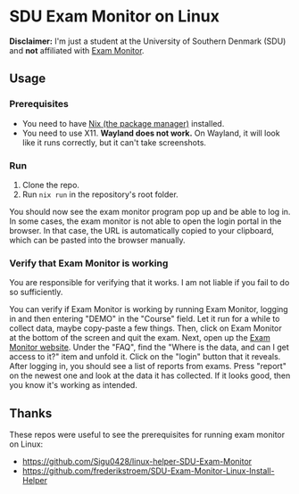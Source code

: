 # SDU Exam Monitor on Linux

**Disclaimer:** I'm just a student at the University of Southern Denmark (SDU) and **not** affiliated with [Exam Monitor](https://sdu.exammonitor.dk/).

## Usage

### Prerequisites

- You need to have [Nix (the package manager)](https://nixos.org/download/) installed.
- You need to use X11. **Wayland does not work.** On Wayland, it will look like it runs correctly, but it can't take screenshots.

### Run

1. Clone the repo.
2. Run `nix run` in the repository's root folder.

You should now see the exam monitor program pop up and be able to log in. In some cases, the exam monitor is not able to open the login portal in the browser. In that case, the URL is automatically copied to your clipboard, which can be pasted into the browser manually.

### Verify that Exam Monitor is working

You are responsible for verifying that it works. I am not liable if you fail to do so sufficiently.

You can verify if Exam Monitor is working by running Exam Monitor, logging in and then entering "DEMO" in the "Course" field. 
Let it run for a while to collect data, maybe copy-paste a few things. Then, click on Exam Monitor at the bottom of the screen and quit the exam. 
Next, open up the [Exam Monitor website](https://sdu.exammonitor.dk/).
Under the "FAQ", find the "Where is the data, and can I get access to it?" item and unfold it. Click on the "login" button that it reveals.
After logging in, you should see a list of reports from exams.
Press "report" on the newest one and look at the data it has collected. 
If it looks good, then you know it's working as intended.

## Thanks

These repos were useful to see the prerequisites for running exam monitor on Linux:

- https://github.com/Sigu0428/linux-helper-SDU-Exam-Monitor
- https://github.com/frederikstroem/SDU-Exam-Monitor-Linux-Install-Helper
